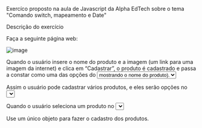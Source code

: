 Exercíco proposto na aula de Javascript da Alpha EdTech sobre o tema "Comando switch, mapeamento e Date"

Descrição do exercício

Faça a seguinte página web:

![image](https://github.com/Raissa-Reis-Lopes/add-and-select-product/assets/105091977/5d8f1ba3-82d2-4ab1-b9c2-b58c63a84b18)

Quando o usuário insere o nome do produto e a imagem (um link para uma imagem da internet) e clica em “Cadastrar”, o produto é cadastrado e passa a constar como uma das opções do <select> (uma nova <option> mostrando o nome do produto).

Assim o usuário pode cadastrar vários produtos, e eles serão opções no <select>.

Quando o usuário seleciona um produto no <select> e clica em “Exibir”, aparece embaixo o nome do produto e a imagem dele (a imagem mesmo, não o link).

Use um único objeto para fazer o cadastro dos produtos.
